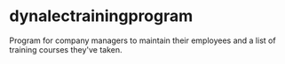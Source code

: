 # dynalectrainingprogram
Program for company managers to maintain their employees and a list of training courses they've taken.
